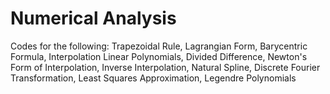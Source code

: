 # Numerical Analysis
Codes for the following: Trapezoidal Rule, Lagrangian Form, Barycentric Formula, Interpolation Linear Polynomials, Divided Difference, Newton's Form of Interpolation, Inverse Interpolation, Natural Spline, Discrete Fourier Transformation, Least Squares Approximation, Legendre Polynomials 
